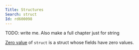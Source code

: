 ```yaml
---
Title: Structures
Search: struct
Id: rd600098
---
```

TODO: write me. Also make a full chapter just for string

[Zero value](a-6069) of `struct` is a struct whose fields have zero values.
